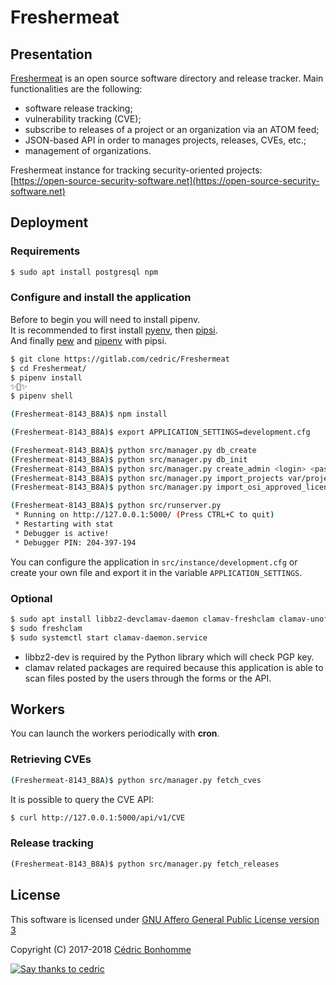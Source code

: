 # Freshermeat

## Presentation

[Freshermeat](https://gitlab.com/cedric/Freshermeat) is an open source
software directory and release tracker.
Main functionalities are the following:

- software release tracking;
- vulnerability tracking (CVE);
- subscribe to releases of a project or an organization via an ATOM feed;
- JSON-based API in order to manages projects, releases, CVEs, etc.;
- management of organizations.


Freshermeat instance for tracking security-oriented projects:  
[https://open-source-security-software.net](https://open-source-security-software.net)


## Deployment

### Requirements

```bash
$ sudo apt install postgresql npm
```

### Configure and install the application

Before to begin you will need to install pipenv.  
It is recommended to first install [pyenv](https://github.com/pyenv/pyenv),
then [pipsi](https://github.com/mitsuhiko/pipsi).  
And finally [pew](https://github.com/berdario/pew) and
[pipenv](https://github.com/pypa/pipenv) with pipsi.


```bash
$ git clone https://gitlab.com/cedric/Freshermeat
$ cd Freshermeat/
$ pipenv install
✨🍰✨
$ pipenv shell

(Freshermeat-8143_B8A)$ npm install

(Freshermeat-8143_B8A)$ export APPLICATION_SETTINGS=development.cfg

(Freshermeat-8143_B8A)$ python src/manager.py db_create
(Freshermeat-8143_B8A)$ python src/manager.py db_init
(Freshermeat-8143_B8A)$ python src/manager.py create_admin <login> <password>
(Freshermeat-8143_B8A)$ python src/manager.py import_projects var/projects.json
(Freshermeat-8143_B8A)$ python src/manager.py import_osi_approved_licenses

(Freshermeat-8143_B8A)$ python src/runserver.py
 * Running on http://127.0.0.1:5000/ (Press CTRL+C to quit)
 * Restarting with stat
 * Debugger is active!
 * Debugger PIN: 204-397-194
```

You can configure the application in ``src/instance/development.cfg`` or create
your own file and export it in the variable ``APPLICATION_SETTINGS``.

### Optional

```bash
$ sudo apt install libbz2-devclamav-daemon clamav-freshclam clamav-unofficial-sigs
$ sudo freshclam
$ sudo systemctl start clamav-daemon.service
```

* libbz2-dev is required by the Python library which will check PGP key.
* clamav related packages are required because this application is able to scan
  files posted by the users through the forms or the API.


## Workers

You can launch the workers periodically with __cron__.

### Retrieving CVEs

```bash
(Freshermeat-8143_B8A)$ python src/manager.py fetch_cves
```

It is possible to query the CVE API:

```bash
$ curl http://127.0.0.1:5000/api/v1/CVE
```

### Release tracking

```bash
(Freshermeat-8143_B8A)$ python src/manager.py fetch_releases
```


## License

This software is licensed under
[GNU Affero General Public License version 3](https://www.gnu.org/licenses/agpl-3.0.html)

Copyright (C) 2017-2018 [Cédric Bonhomme](https://www.cedricbonhomme.org)

[![Say thanks to cedric](https://img.shields.io/badge/SayThanks.io-%E2%98%BC-1EAEDB.svg?style=flat-square)](https://saythanks.io/to/cedricbonhomme)
